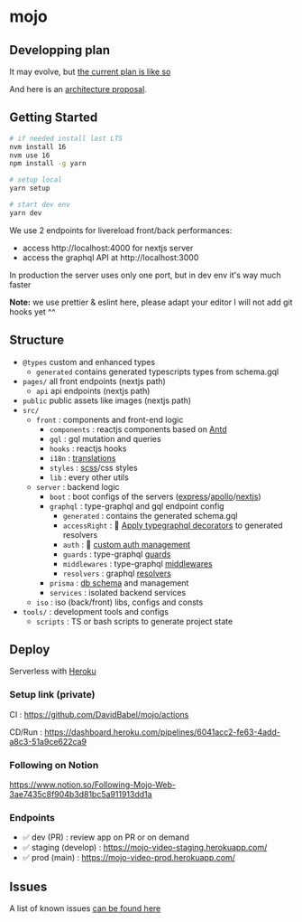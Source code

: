 # mojo

## Developping plan

It may evolve, but [the current plan is like so](./PLAN.md)

And here is an [architecture proposal](./tools/ressources/images/archi-proposal.drawio.png).

## Getting Started

```bash
# if needed install last LTS
nvm install 16
nvm use 16
npm install -g yarn

# setup local
yarn setup

# start dev env
yarn dev
```

We use 2 endpoints for livereload front/back performances:

- access http://localhost:4000 for nextjs server
- access the graphql API at http://localhost:3000

In production the server uses only one port, but in dev env it's way much faster

**Note:** we use prettier & eslint here, please adapt your editor
I will not add git hooks yet ^^

## Structure

- `@types` custom and enhanced types
  - `generated` contains generated typescripts types from schema.gql
- `pages/` all front endpoints (nextjs path)
  - `api` api endpoints (nextjs path)
- `public` public assets like images (nextjs path)
- `src/`
  - `front` : components and front-end logic
    - `components` : reactjs components based on [Antd](https://ant.design/)
    - `gql` : gql mutation and queries
    - `hooks` : reactjs hooks
    - `i18n` : [translations](https://react.i18next.com/)
    - `styles` : [scss](https://sass-lang.com/documentation)/css styles
    - `lib` : every other utils
  - `server` : backend logic
    - `boot` : boot configs of the servers ([express](https://expressjs.com/fr/4x/api.html)/[apollo](https://www.apollographql.com/docs/apollo-server/)/[nextjs](https://nextjs.org/))
    - `graphql` : type-graphql and gql endpoint config
      - `generated` : contains the generated schema.gql
      - `accessRight` : 🚧 [Apply typegraphql decorators](https://prisma.typegraphql.com/docs/advanced/additional-decorators/#additional-decorators-for-prisma-schema-resolvers) to generated resolvers
      - `auth` : 🚧 [custom auth management](https://typegraphql.com/docs/authorization.html)
      - `guards` : type-graphql [guards](https://typegraphql.com/docs/next/middlewares.html)
      - `middlewares` : type-graphql [middlewares](https://typegraphql.com/docs/next/middlewares.html)
      - `resolvers` : graphql [resolvers](https://typegraphql.com/docs/next/resolvers.html)
    - `prisma` : [db schema](https://www.prisma.io/) and management
    - `services` : isolated backend services
  - `iso` : iso (back/front) libs, configs and consts
- `tools/` : development tools and configs
  - `scripts` : TS or bash scripts to generate project state

## Deploy

Serverless with [Heroku](https://dashboard.heroku.com/pipelines/6041acc2-fe63-4add-a8c3-51a9ce622ca9)

### Setup link (private)

CI : https://github.com/DavidBabel/mojo/actions

CD/Run : https://dashboard.heroku.com/pipelines/6041acc2-fe63-4add-a8c3-51a9ce622ca9

### Following on Notion

https://www.notion.so/Following-Mojo-Web-3ae7435c8f904b3d81bc5a911913dd1a

### Endpoints

- ✅ dev (PR) : review app on PR or on demand
- ✅ staging (develop) : https://mojo-video-staging.herokuapp.com/
- ✅ prod (main) : https://mojo-video-prod.herokuapp.com/

## Issues

A list of known issues [can be found here](./ISSUES.md)
